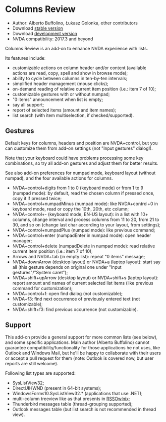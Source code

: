 # Columns Review

* Author: Alberto Buffolino, Łukasz Golonka, other contributors
* Download [stable version][stable]
* Download [development version][dev]
* NVDA compatibility: 2017.3 and beyond

Columns Review is an add-on to enhance NVDA experience with lists.

Its features include:

* customizable actions on column header and/or content (available actions are read, copy, spell and show in browse mode);
* ability to cycle between columns in ten-by-ten intervals;
* simplified header management (mouse clicks);
* on-demand reading of relative current item position (i.e.: item 7 of 10);
* customizable gestures with or without numpad;
* "0 items" announcement when list is empty;
* say all support;
* report of selected items (amount and item names);
* list search (with item multiselection, if checked/supported).

## Gestures

Default keys for columns, headers and position are NVDA+control, but you can customize them from add-on settings (not "Input gestures" dialog!).

Note that your keyboard could have problems processing some key combinations, so try all add-on gestures and adjust them for better results.

See also add-on preferences for numpad mode, keyboard layout (without numpad), and the four available actions for columns.

* NVDA+control+digits from 1 to 0 (keyboard mode) or from 1 to 9 (numpad mode): by default, read the chosen column if pressed once, copy it if pressed twice;
* NVDA+control+numpadMinus (numpad mode): like NVDA+control+0 in keyboard mode, read or copy the 10th, 20th, etc column;
* NVDA+control+- (keyboard mode, EN-US layout): in a list with 10+ columns, change interval and process columns from 11 to 20, from 21 to 30, and so on (change last char according to your layout, from settings);
* NVDA+control+numpadPlus (numpad mode): like previous command;
* NVDA+control+enter (numpadEnter in numpad mode): open header manager;
* NVDA+control+delete (numpadDelete in numpad mode): read relative current item position (i.e.: item 7 of 10);
* Arrows and NVDA+tab (in empty list): repeat "0 items" message;
* NVDA+downArrow (desktop layout) or NVDA+a (laptop layout): start say all (this gesture depends on original one under "Input gestures"/"System caret");
* NVDA+shift+upArrow (desktop layout) or NVDA+shift+s (laptop layout): report amount and names of current selected list items (like previous command for customization);
* NVDA+control+f: open find dialog (not customizable);
* NVDA+f3: find next occurrence of previously entered text (not customizable);
* NVDA+shift+f3: find previous occurrence (not customizable).

## Support

This add-on provide a general support for more common lists (see below), and some specific applications. Main author (Alberto Buffolino) cannot guarantee compatibility/functionality for those applications he not uses, like Outlook and Windows Mail, but he'll be happy to collaborate with their users or accept a pull request for them (note: Outlook is covered now, but user reports are still welcome).

Following list types are supported:

* SysListView32;
* DirectUIHWND (present in 64-bit systems);
* WindowsForms10.SysListView32.* (applications that use .NET);
* multi-column treeview like as that presents in [RSSOwlnix][rss];
* Thunderbird messages table (thread-grouping supported);
* Outlook messages table (but list search is not recommended in thread view).

[rss]: https://github.com/ABuffEr/rssowlnixSupport

[stable]: https://addons.nvda-project.org/files/get.php?file=cr

[dev]: https://addons.nvda-project.org/files/get.php?file=cr-dev

